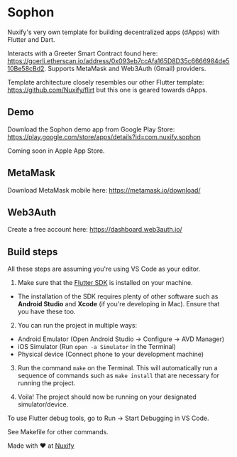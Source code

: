 # Sophon

Nuxify's very own template for building decentralized apps (dApps) with Flutter and Dart.

Interacts with a Greeter Smart Contract found here: https://goerli.etherscan.io/address/0x093eb7ccAfa165D8D35c6666984de510Be58cBd2.
Supports MetaMask and Web3Auth (Gmail) providers.

Template architecture closely resembles our other Flutter template: https://github.com/Nuxify/flirt but this one is geared towards dApps.

## Demo

Download the Sophon demo app from Google Play Store: https://play.google.com/store/apps/details?id=com.nuxify.sophon

Coming soon in Apple App Store.

## MetaMask

Download MetaMask mobile here: https://metamask.io/download/

## Web3Auth

Create a free account here: https://dashboard.web3auth.io/

## Build steps

All these steps are assuming you're using VS Code as your editor.

1. Make sure that the [Flutter SDK](https://flutter.dev/docs/get-started/install) is installed on your machine. 
- The installation of the SDK requires plenty of other software such as **Android Studio** and **Xcode** (if you're developing in Mac). Ensure that you have these too.

2. You can run the project in multiple ways:
- Android Emulator (Open Android Studio -> Configure -> AVD Manager)
- iOS Simulator (Run ```open -a Simulator``` in the Terminal)
- Physical device (Connect phone to your development machine)

3. Run the command ``make`` on the Terminal. This will automatically run a sequence of commands such as ```make install``` that are necessary for running the project.

4. Voila! The project should now be running on your designated simulator/device.

To use Flutter debug tools, go to Run -> Start Debugging in VS Code.

See Makefile for other commands.

Made with ❤️ at [Nuxify](https://nuxify.tech)
